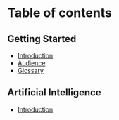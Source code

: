 # Table of contents

## Getting Started

* [Introduction](README.md)
* [Audience](getting-started/audience.md)
* [Glossary](getting-started/glossary.md)

## Artificial Intelligence

* [Introduction](artificial-intelligence/introduction.md)
